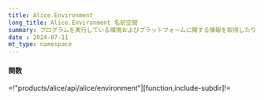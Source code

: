 ```yaml
---
title: Alice.Environment
long_title: Alice.Environment 名前空間
summary: プログラムを実行している環境およびプラットフォームに関する情報を取得したり、設定するための関数があります。
date : 2024-07-11
mt_type: namespace
---
```


#### 関数

=!"products/alice/api/alice/environment"|[function,include-subdir]!=
